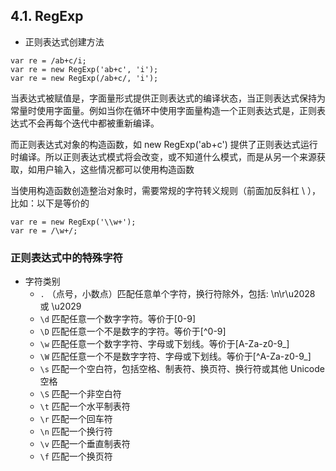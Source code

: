 ## 4.1. RegExp
- 正则表达式创建方法

```
var re = /ab+c/i;
var re = new RegExp('ab+c', 'i');
var re = new RegExp(/ab+c/, 'i');
```

当表达式被赋值是，字面量形式提供正则表达式的编译状态，当正则表达式保持为常量时使用字面量。例如当你在循环中使用字面量构造一个正则表达式是，正则表达式不会再每个迭代中都被重新编译。

而正则表达式对象的构造函数，如 new RegExp('ab+c') 提供了正则表达式运行时编译。所以正则表达式模式将会改变，或不知道什么模式，而是从另一个来源获取，如用户输入，这些情况都可以使用构造函数

当使用构造函数创造整治对象时，需要常规的字符转义规则（前面加反斜杠 \ ），比如：以下是等价的

```
var re = new RegExp('\\w+');
var re = /\w+/;
```

### 正则表达式中的特殊字符
- 字符类别
	- `.` （点号，小数点）匹配任意单个字符，换行符除外，包括: \n\r\u2028 或 \u2029
	- `\d` 匹配任意一个数字字符。等价于[0-9]
	- `\D` 匹配任意一个不是数字的字符。等价于[^0-9]
	- `\w` 匹配任意一个数字字符、字母或下划线。等价于[A-Za-z0-9_]
	- `\W` 匹配任意一个不是数字字符、字母或下划线。等价于[^A-Za-z0-9_]
	- `\s` 匹配一个空白符，包括空格、制表符、换页符、换行符或其他 Unicode 空格
	- `\S` 匹配一个非空白符
	- `\t` 匹配一个水平制表符
	- `\r` 匹配一个回车符
	- `\n` 匹配一个换行符
	- `\v` 匹配一个垂直制表符
	- `\f` 匹配一个换页符

